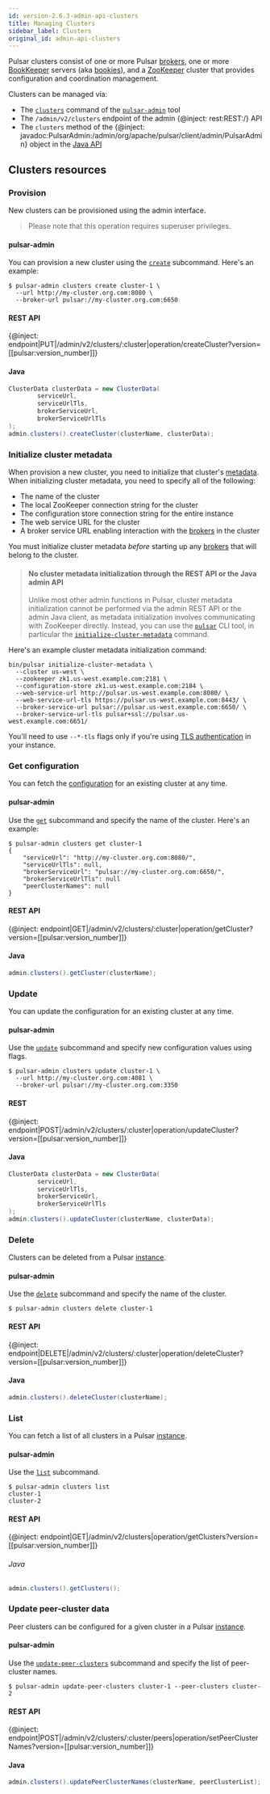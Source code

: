 ```yaml
---
id: version-2.6.3-admin-api-clusters
title: Managing Clusters
sidebar_label: Clusters
original_id: admin-api-clusters
---
```


Pulsar clusters consist of one or more Pulsar [brokers](reference-terminology.md#broker), one or more [BookKeeper](reference-terminology.md#bookkeeper)
servers (aka [bookies](reference-terminology.md#bookie)), and a [ZooKeeper](https://zookeeper.apache.org) cluster that provides configuration and coordination management.

Clusters can be managed via:

* The [`clusters`](reference-pulsar-admin.md#clusters) command of the [`pulsar-admin`](reference-pulsar-admin.md) tool
* The `/admin/v2/clusters` endpoint of the admin {@inject: rest:REST:/} API
* The `clusters` method of the {@inject: javadoc:PulsarAdmin:/admin/org/apache/pulsar/client/admin/PulsarAdmin} object in the [Java API](client-libraries-java.md)

## Clusters resources

### Provision

New clusters can be provisioned using the admin interface.

> Please note that this operation requires superuser privileges.

#### pulsar-admin

You can provision a new cluster using the [`create`](reference-pulsar-admin.md#clusters-create) subcommand. Here's an example:

```shell
$ pulsar-admin clusters create cluster-1 \
  --url http://my-cluster.org.com:8080 \
  --broker-url pulsar://my-cluster.org.com:6650
```

#### REST API

{@inject: endpoint|PUT|/admin/v2/clusters/:cluster|operation/createCluster?version=[[pulsar:version_number]]}

#### Java

```java
ClusterData clusterData = new ClusterData(
        serviceUrl,
        serviceUrlTls,
        brokerServiceUrl,
        brokerServiceUrlTls
);
admin.clusters().createCluster(clusterName, clusterData);
```

### Initialize cluster metadata

When provision a new cluster, you need to initialize that cluster's [metadata](concepts-architecture-overview.md#metadata-store). When initializing cluster metadata, you need to specify all of the following:

* The name of the cluster
* The local ZooKeeper connection string for the cluster
* The configuration store connection string for the entire instance
* The web service URL for the cluster
* A broker service URL enabling interaction with the [brokers](reference-terminology.md#broker) in the cluster

You must initialize cluster metadata *before* starting up any [brokers](admin-api-brokers.md) that will belong to the cluster.

> #### No cluster metadata initialization through the REST API or the Java admin API
>
> Unlike most other admin functions in Pulsar, cluster metadata initialization cannot be performed via the admin REST API
> or the admin Java client, as metadata initialization involves communicating with ZooKeeper directly.
> Instead, you can use the [`pulsar`](reference-cli-tools.md#pulsar) CLI tool, in particular
> the [`initialize-cluster-metadata`](reference-cli-tools.md#pulsar-initialize-cluster-metadata) command.

Here's an example cluster metadata initialization command:

```shell
bin/pulsar initialize-cluster-metadata \
  --cluster us-west \
  --zookeeper zk1.us-west.example.com:2181 \
  --configuration-store zk1.us-west.example.com:2184 \
  --web-service-url http://pulsar.us-west.example.com:8080/ \
  --web-service-url-tls https://pulsar.us-west.example.com:8443/ \
  --broker-service-url pulsar://pulsar.us-west.example.com:6650/ \
  --broker-service-url-tls pulsar+ssl://pulsar.us-west.example.com:6651/
```

You'll need to use `--*-tls` flags only if you're using [TLS authentication](security-tls-authentication.md) in your instance.

### Get configuration

You can fetch the [configuration](reference-configuration.md) for an existing cluster at any time.

#### pulsar-admin

Use the [`get`](reference-pulsar-admin.md#clusters-get) subcommand and specify the name of the cluster. Here's an example:

```shell
$ pulsar-admin clusters get cluster-1
{
    "serviceUrl": "http://my-cluster.org.com:8080/",
    "serviceUrlTls": null,
    "brokerServiceUrl": "pulsar://my-cluster.org.com:6650/",
    "brokerServiceUrlTls": null
    "peerClusterNames": null
}
```

#### REST API

{@inject: endpoint|GET|/admin/v2/clusters/:cluster|operation/getCluster?version=[[pulsar:version_number]]}

#### Java

```java
admin.clusters().getCluster(clusterName);
```

### Update

You can update the configuration for an existing cluster at any time.

#### pulsar-admin

Use the [`update`](reference-pulsar-admin.md#clusters-update) subcommand and specify new configuration values using flags.

```shell
$ pulsar-admin clusters update cluster-1 \
  --url http://my-cluster.org.com:4081 \
  --broker-url pulsar://my-cluster.org.com:3350
```

#### REST

{@inject: endpoint|POST|/admin/v2/clusters/:cluster|operation/updateCluster?version=[[pulsar:version_number]]}

#### Java

```java
ClusterData clusterData = new ClusterData(
        serviceUrl,
        serviceUrlTls,
        brokerServiceUrl,
        brokerServiceUrlTls
);
admin.clusters().updateCluster(clusterName, clusterData);
```

### Delete

Clusters can be deleted from a Pulsar [instance](reference-terminology.md#instance).

#### pulsar-admin

Use the [`delete`](reference-pulsar-admin.md#clusters-delete) subcommand and specify the name of the cluster.

```
$ pulsar-admin clusters delete cluster-1
```

#### REST API

{@inject: endpoint|DELETE|/admin/v2/clusters/:cluster|operation/deleteCluster?version=[[pulsar:version_number]]}

#### Java

```java
admin.clusters().deleteCluster(clusterName);
```

### List

You can fetch a list of all clusters in a Pulsar [instance](reference-terminology.md#instance).

#### pulsar-admin

Use the [`list`](reference-pulsar-admin.md#clusters-list) subcommand.

```shell
$ pulsar-admin clusters list
cluster-1
cluster-2
```

#### REST API

{@inject: endpoint|GET|/admin/v2/clusters|operation/getClusters?version=[[pulsar:version_number]]}

###### Java

```java
admin.clusters().getClusters();
```

### Update peer-cluster data

Peer clusters can be configured for a given cluster in a Pulsar [instance](reference-terminology.md#instance).

#### pulsar-admin

Use the [`update-peer-clusters`](reference-pulsar-admin.md#clusters-update-peer-clusters) subcommand and specify the list of peer-cluster names.

```
$ pulsar-admin update-peer-clusters cluster-1 --peer-clusters cluster-2
```

#### REST API

{@inject: endpoint|POST|/admin/v2/clusters/:cluster/peers|operation/setPeerClusterNames?version=[[pulsar:version_number]]}

#### Java

```java
admin.clusters().updatePeerClusterNames(clusterName, peerClusterList);
```
